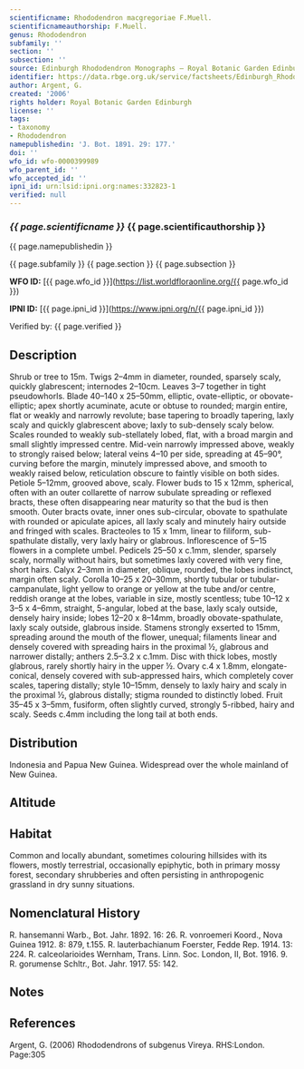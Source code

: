 ```yaml
---
scientificname: Rhododendron macgregoriae F.Muell.
scientificnameauthorship: F.Muell.
genus: Rhododendron
subfamily: ''
section: ''
subsection: ''
source: Edinburgh Rhododendron Monographs – Royal Botanic Garden Edinburgh
identifier: https://data.rbge.org.uk/service/factsheets/Edinburgh_Rhododendron_Monographs.xhtml
author: Argent, G.
created: '2006'
rights holder: Royal Botanic Garden Edinburgh
license: ''
tags:
- taxonomy
- Rhododendron
namepublishedin: 'J. Bot. 1891. 29: 177.'
doi: ''
wfo_id: wfo-0000399989
wfo_parent_id: ''
wfo_accepted_id: ''
ipni_id: urn:lsid:ipni.org:names:332823-1
verified: null
---
```

### _{{ page.scientificname }}_ {{ page.scientificauthorship }}
 {{ page.namepublishedin }}

{{ page.subfamily }} {{ page.section }} {{ page.subsection }}

**WFO ID:** [{{ page.wfo_id }}](https://list.worldfloraonline.org/{{ page.wfo_id }})

**IPNI ID:** [{{ page.ipni_id }}](https://www.ipni.org/n/{{ page.ipni_id }})

Verified by: {{ page.verified }}



## Description
Shrub or tree to 15m. Twigs 2–4mm in diameter, rounded, sparsely scaly, quickly glabrescent; internodes 2–10cm. Leaves 3–7 together in tight pseudowhorls. Blade 40–140 x 25–50mm, elliptic, ovate-elliptic, or obovate-elliptic; apex shortly acuminate, acute or obtuse to rounded; margin entire, flat or weakly and narrowly revolute; base tapering to broadly tapering, laxly scaly and quickly glabrescent above; laxly to sub-densely scaly below. Scales rounded to weakly sub-stellately lobed, flat, with a broad margin and small slightly impressed centre. Mid-vein narrowly impressed above, weakly to strongly raised below; lateral veins 4–10 per side, spreading at 45–90°, curving before the margin, minutely impressed above, and smooth to weakly raised below, reticulation obscure to faintly visible on both sides. Petiole 5–12mm, grooved above, scaly. Flower buds to 15 x 12mm, spherical, often with an outer collarette of narrow subulate spreading or reflexed bracts, these often disappearing near maturity so that the bud is then smooth. Outer bracts ovate, inner ones sub-circular, obovate to spathulate with rounded or apiculate apices, all laxly scaly and minutely hairy outside and fringed with scales. Bracteoles to 15 x 1mm, linear to filiform, sub-spathulate distally, very laxly hairy or glabrous. Inflorescence of 5–15 flowers in a complete umbel. Pedicels 25–50 x c.1mm, slender, sparsely scaly, normally without hairs, but sometimes laxly covered with very fine, short hairs. Calyx 2–3mm in diameter, oblique, rounded, the lobes indistinct, margin often scaly. Corolla 10–25 x 20–30mm, shortly tubular or tubular-campanulate, light yellow to orange or yellow at the tube and/or centre, reddish orange at the lobes, variable in size, mostly scentless; tube 10–12 x 3–5 x 4–6mm, straight, 5-angular, lobed at the base, laxly scaly outside, densely hairy inside; lobes 12–20 x 8–14mm, broadly obovate-spathulate, laxly scaly outside, glabrous inside. Stamens strongly exserted to 15mm, spreading around the mouth of the flower, unequal; filaments linear and densely covered with spreading hairs in the proximal ½, glabrous and narrower distally; anthers 2.5–3.2 x c.1mm. Disc with thick lobes, mostly glabrous, rarely shortly hairy in the upper ½. Ovary c.4 x 1.8mm, elongate-conical, densely covered with sub-appressed hairs, which completely cover scales, tapering distally; style 10–15mm, densely to laxly hairy and scaly in the proximal ½, glabrous distally; stigma rounded to distinctly lobed. Fruit 35–45 x 3–5mm, fusiform, often slightly curved, strongly 5-ribbed, hairy and scaly. Seeds c.4mm including the long tail at both ends.

## Distribution
Indonesia and Papua New Guinea. Widespread over the whole mainland of New Guinea.

## Altitude


## Habitat
Common and locally abundant, sometimes colouring hillsides with its flowers, mostly terrestrial, occasionally epiphytic, both in primary mossy forest, secondary shrubberies and often persisting in anthropogenic grassland in dry sunny situations.

## Nomenclatural History
R. hansemanni Warb., Bot. Jahr. 1892. 16: 26. R. vonroemeri Koord., Nova Guinea 1912. 8: 879, t.155. R. lauterbachianum Foerster, Fedde Rep. 1914. 13: 224. R. calceolarioides Wernham, Trans. Linn. Soc. London, II, Bot. 1916. 9. R. gorumense Schltr., Bot. Jahr. 1917. 55: 142.
                       
## Notes


## References

Argent, G. (2006) Rhododendrons of subgenus Vireya. RHS:London. Page:305
